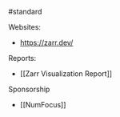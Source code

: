 #standard

Websites:
- https://zarr.dev/

Reports:
- [[Zarr Visualization Report]]

Sponsorship
- [[NumFocus]]
